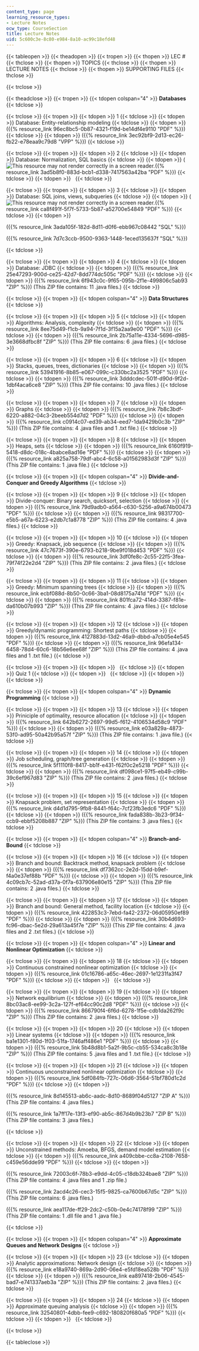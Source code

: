 ```yaml
---
content_type: page
learning_resource_types:
- Lecture Notes
ocw_type: CourseSection
title: Lecture Notes
uid: 5c600c3e-8c80-e984-8a10-ac99c18efd48
---
```


{{< tableopen >}}
{{< theadopen >}}
{{< tropen >}}
{{< thopen >}}
LEC #
{{< thclose >}}
{{< thopen >}}
TOPICS
{{< thclose >}}
{{< thopen >}}
LECTURE NOTES
{{< thclose >}}
{{< thopen >}}
SUPPORTING FILES
{{< thclose >}}

{{< trclose >}}

{{< theadclose >}}
{{< tropen >}}
{{< tdopen colspan="4" >}}
**Databases**
{{< tdclose >}}

{{< trclose >}}
{{< tropen >}}
{{< tdopen >}}
1
{{< tdclose >}}
{{< tdopen >}}
Database: Entity-relationship modeling
{{< tdclose >}}
{{< tdopen >}}
({{% resource_link 96ec8bc5-0b87-4321-f19d-be14df4e9110 "PDF" %}})
{{< tdclose >}}
{{< tdopen >}}
({{% resource_link 3ec92bf9-2d13-ec26-fb22-e78eaa9c79d8 "VPP" %}})
{{< tdclose >}}

{{< trclose >}}
{{< tropen >}}
{{< tdopen >}}
2
{{< tdclose >}}
{{< tdopen >}}
Database: Normalization, SQL basics
{{< tdclose >}}
{{< tdopen >}}
(![This resource may not render correctly in a screen reader.](/images/inacessible.gif){{% resource_link 3ad5b8f0-883d-bcb1-d338-7417563a42ba "PDF" %}})
{{< tdclose >}}
{{< tdopen >}}
 
{{< tdclose >}}

{{< trclose >}}
{{< tropen >}}
{{< tdopen >}}
3
{{< tdclose >}}
{{< tdopen >}}
Database: SQL joins, views, subqueries
{{< tdclose >}}
{{< tdopen >}}
(![This resource may not render correctly in a screen reader.](/images/inacessible.gif){{% resource_link ca8f491f-5f7f-5733-5b87-a52700e54849 "PDF" %}})
{{< tdclose >}}
{{< tdopen >}}


({{% resource_link 3ada105f-182d-8d11-d0f6-ebb967c08442 "SQL" %}})

({{% resource_link 7d7c3ccb-9500-9363-1448-1eced135637f "SQL" %}})


{{< tdclose >}}

{{< trclose >}}
{{< tropen >}}
{{< tdopen >}}
4
{{< tdclose >}}
{{< tdopen >}}
Database: JDBC
{{< tdclose >}}
{{< tdopen >}}
({{% resource_link 25e47293-900d-ce25-42d7-8dd774dc505c "PDF" %}})
{{< tdclose >}}
{{< tdopen >}}
({{% resource_link 6f943c0c-9f65-095b-2f1e-499806c5ab93 "ZIP" %}}) (This ZIP file contains: 11 .java files.)
{{< tdclose >}}

{{< trclose >}}
{{< tropen >}}
{{< tdopen colspan="4" >}}
**Data Structures**
{{< tdclose >}}

{{< trclose >}}
{{< tropen >}}
{{< tdopen >}}
5
{{< tdclose >}}
{{< tdopen >}}
Algorithms: Analysis, complexity
{{< tdclose >}}
{{< tdopen >}}
({{% resource_link 8ee75d49-f1cb-9a94-7f1d-3f15a2aa9e00 "PDF" %}})
{{< tdclose >}}
{{< tdopen >}}
({{% resource_link 2b75a11e-4334-5696-d985-3e3668dfbc8f "ZIP" %}}) (This ZIP file contains: 6 .java files.)
{{< tdclose >}}

{{< trclose >}}
{{< tropen >}}
{{< tdopen >}}
6
{{< tdclose >}}
{{< tdopen >}}
Stacks, queues, trees, dictionaries
{{< tdclose >}}
{{< tdopen >}}
({{% resource_link 53941916-8b85-e067-099c-c330bc2a3525 "PDF" %}})
{{< tdclose >}}
{{< tdopen >}}
({{% resource_link 3dddcdec-501f-d90d-9f2d-1dbf4aca6ce8 "ZIP" %}}) (This ZIP file contains: 10 .java files.)
{{< tdclose >}}

{{< trclose >}}
{{< tropen >}}
{{< tdopen >}}
7
{{< tdclose >}}
{{< tdopen >}}
Graphs
{{< tdclose >}}
{{< tdopen >}}
({{% resource_link 7b8c3bdf-6220-a882-04c3-2beeb554d7d2 "PDF" %}})
{{< tdclose >}}
{{< tdopen >}}
({{% resource_link c0914c07-ed39-ab34-eed7-1da9429b0c3b "ZIP" %}}) (This ZIP file contains: 4 .java files and 1 .txt file.)
{{< tdclose >}}

{{< trclose >}}
{{< tropen >}}
{{< tdopen >}}
8
{{< tdclose >}}
{{< tdopen >}}
Heaps, sets
{{< tdclose >}}
{{< tdopen >}}
({{% resource_link 6160f919-5418-d8dc-018c-4babce8ad16e "PDF" %}})
{{< tdclose >}}
{{< tdopen >}}
({{% resource_link a825a758-79df-abc4-6c58-a01562983d3f "ZIP" %}}) (This ZIP file contains: 1 .java file.)
{{< tdclose >}}

{{< trclose >}}
{{< tropen >}}
{{< tdopen colspan="4" >}}
**Divide-and-Conquer and Greedy Algorithms**
{{< tdclose >}}

{{< trclose >}}
{{< tropen >}}
{{< tdopen >}}
9
{{< tdclose >}}
{{< tdopen >}}
Divide-conquer: Binary search, quicksort, selection
{{< tdclose >}}
{{< tdopen >}}
({{% resource_link 79d9adb0-a564-c630-5256-a9a674b00473 "PDF" %}})
{{< tdclose >}}
{{< tdopen >}}
({{% resource_link 98317700-e5b5-a67a-6223-e2db7c1a8778 "ZIP" %}}) (This ZIP file contains: 4 .java files.)
{{< tdclose >}}

{{< trclose >}}
{{< tropen >}}
{{< tdopen >}}
10
{{< tdclose >}}
{{< tdopen >}}
Greedy: Knapsack, job sequence
{{< tdclose >}}
{{< tdopen >}}
({{% resource_link 47c7673f-390e-6793-b218-9be9f018d453 "PDF" %}})
{{< tdclose >}}
{{< tdopen >}}
({{% resource_link 3df0fe8c-2c55-22f5-3fea-79f74f22e2d4 "ZIP" %}}) (This ZIP file contains: 2 .java files.)
{{< tdclose >}}

{{< trclose >}}
{{< tropen >}}
{{< tdopen >}}
11
{{< tdclose >}}
{{< tdopen >}}
Greedy: Minimum spanning trees
{{< tdclose >}}
{{< tdopen >}}
({{% resource_link ecbf088d-8b50-0c66-3ba1-08d8175a741d "PDF" %}})
{{< tdclose >}}
{{< tdopen >}}
({{% resource_link 801fca72-414d-3387-f81e-da610b07b993 "ZIP" %}}) (This ZIP file contains: 4 .java files.)
{{< tdclose >}}

{{< trclose >}}
{{< tropen >}}
{{< tdopen >}}
12
{{< tdclose >}}
{{< tdopen >}}
Greedy/dynamic programming: Shortest paths
{{< tdclose >}}
{{< tdopen >}}
({{% resource_link 4127883d-13d2-46a9-dbbd-a7cb05e4e545 "PDF" %}})
{{< tdclose >}}
{{< tdopen >}}
({{% resource_link 96efa134-6458-78d4-60c6-18b56e6ee68f "ZIP" %}}) (This ZIP file contains: 4 .java files and 1 .txt file.)
{{< tdclose >}}

{{< trclose >}}
{{< tropen >}}
{{< tdopen >}}
 
{{< tdclose >}}
{{< tdopen >}}
Quiz 1
{{< tdclose >}}
{{< tdopen >}}
 
{{< tdclose >}}
{{< tdopen >}}
 
{{< tdclose >}}

{{< trclose >}}
{{< tropen >}}
{{< tdopen colspan="4" >}}
**Dynamic Programming**
{{< tdclose >}}

{{< trclose >}}
{{< tropen >}}
{{< tdopen >}}
13
{{< tdclose >}}
{{< tdopen >}}
Priniciple of optimality, resource allocation
{{< tdclose >}}
{{< tdopen >}}
({{% resource_link 642b6272-2697-99d5-f612-4106534d58c9 "PDF" %}})
{{< tdclose >}}
{{< tdopen >}}
({{% resource_link e03a829a-4873-53f0-ad95-50a42b95a57f "ZIP" %}}) (This ZIP file contains: 1 .java file.)
{{< tdclose >}}

{{< trclose >}}
{{< tropen >}}
{{< tdopen >}}
14
{{< tdclose >}}
{{< tdopen >}}
Job scheduling, graph/tree generation
{{< tdclose >}}
{{< tdopen >}}
({{% resource_link 5f1110f8-8417-bb1f-e431-f62f0c2e5218 "PDF" %}})
{{< tdclose >}}
{{< tdopen >}}
({{% resource_link df098ce1-97f5-eb49-c99b-39c6ef967d83 "ZIP" %}}) (This ZIP file contains: 2 .java files.)
{{< tdclose >}}

{{< trclose >}}
{{< tropen >}}
{{< tdopen >}}
15
{{< tdclose >}}
{{< tdopen >}}
Knapsack problem, set representation
{{< tdclose >}}
{{< tdopen >}}
({{% resource_link d4d1d795-9fb8-8441-f64c-7cf23fb3edc6 "PDF" %}})
{{< tdclose >}}
{{< tdopen >}}
({{% resource_link fada838b-3b23-9f34-ccb9-ebbf5208b887 "ZIP" %}}) (This ZIP file contains: 3 .java files.)
{{< tdclose >}}

{{< trclose >}}
{{< tropen >}}
{{< tdopen colspan="4" >}}
**Branch-and-Bound**
{{< tdclose >}}

{{< trclose >}}
{{< tropen >}}
{{< tdopen >}}
16
{{< tdclose >}}
{{< tdopen >}}
Branch and bound: Backtrack method, knapsack problem
{{< tdclose >}}
{{< tdopen >}}
({{% resource_link df7362cc-2e2d-15dd-b9ef-f4a0e37ef88b "PDF" %}})
{{< tdclose >}}
{{< tdopen >}}
({{% resource_link 4c09cb7c-52ad-d37a-0f7a-637906e80e15 "ZIP" %}}) (This ZIP file contains: 2 .java files.)
{{< tdclose >}}

{{< trclose >}}
{{< tropen >}}
{{< tdopen >}}
17
{{< tdclose >}}
{{< tdopen >}}
Branch and bound: General method, facility location
{{< tdclose >}}
{{< tdopen >}}
({{% resource_link 422853c3-7ebd-fa42-2372-06d05950ef89 "PDF" %}})
{{< tdclose >}}
{{< tdopen >}}
({{% resource_link 30b4d693-fc96-dbac-5e2d-29a613a45f7e "ZIP" %}}) (This ZIP file contains: 4 .java files and 2 .txt files.)
{{< tdclose >}}

{{< trclose >}}
{{< tropen >}}
{{< tdopen colspan="4" >}}
**Linear and Nonlinear Optimization**
{{< tdclose >}}

{{< trclose >}}
{{< tropen >}}
{{< tdopen >}}
18
{{< tdclose >}}
{{< tdopen >}}
Continuous constrained nonlinear optimization
{{< tdclose >}}
{{< tdopen >}}
({{% resource_link 01c16786-a65c-46ec-2697-1e1231fa3f47 "PDF" %}})
{{< tdclose >}}
{{< tdopen >}}
 
{{< tdclose >}}

{{< trclose >}}
{{< tropen >}}
{{< tdopen >}}
19
{{< tdclose >}}
{{< tdopen >}}
Network equilibrium
{{< tdclose >}}
{{< tdopen >}}
({{% resource_link 8bc03ac8-ee99-3c2a-127f-ef64cc90c2d8 "PDF" %}})
{{< tdclose >}}
{{< tdopen >}}
({{% resource_link 866790f4-6f6d-6278-1f5e-cdb1da262f9c "ZIP" %}}) (This ZIP file contains: 2 .java files.)
{{< tdclose >}}

{{< trclose >}}
{{< tropen >}}
{{< tdopen >}}
20
{{< tdclose >}}
{{< tdopen >}}
Linear systems
{{< tdclose >}}
{{< tdopen >}}
({{% resource_link ba1e1301-f80d-1f03-51fa-1746aff486e1 "PDF" %}})
{{< tdclose >}}
{{< tdopen >}}
({{% resource_link 5b48d8b1-5a2f-9b5c-cb55-534ca8c3b18e "ZIP" %}}) (This ZIP file contains: 5 .java files and 1 .txt file.)
{{< tdclose >}}

{{< trclose >}}
{{< tropen >}}
{{< tdopen >}}
21
{{< tdclose >}}
{{< tdopen >}}
Continuous unconstrained nonlinear optimization
{{< tdclose >}}
{{< tdopen >}}
({{% resource_link 5df084fb-727c-06d6-3564-51bf780d1c2d "PDF" %}})
{{< tdclose >}}
{{< tdopen >}}


({{% resource_link 8d145513-ab6c-aadc-8d10-8689f04d5127 "ZIP A" %}}) (This ZIP file contains: 4 .java files.)

({{% resource_link 1a7ff17e-13f3-ef90-ab5c-867d4b9b23b7 "ZIP B" %}}) (This ZIP file contains: 3 .java files.)


{{< tdclose >}}

{{< trclose >}}
{{< tropen >}}
{{< tdopen >}}
22
{{< tdclose >}}
{{< tdopen >}}
Unconstrained methods: Amoeba, BFGS, demand model estimation
{{< tdclose >}}
{{< tdopen >}}
({{% resource_link a409cbbe-cc8a-2108-7658-c459e56dde99 "PDF" %}})
{{< tdclose >}}
{{< tdopen >}}


({{% resource_link 72003c6f-78b3-e9dd-4c05-c18db324bae8 "ZIP" %}}) (This ZIP file contains: 4 .java files and 1 .zip file.)

({{% resource_link 2acd4c26-cec3-15f5-9825-ca7600b67d5c "ZIP" %}}) (This ZIP file contains: 6 .java files.) 

({{% resource_link aea117de-ff29-2dc2-c50b-0e4c74178f99 "ZIP" %}}) (This ZIP file contains: 1 .dll file and 1 .java file.)


{{< tdclose >}}

{{< trclose >}}
{{< tropen >}}
{{< tdopen colspan="4" >}}
**Approximate Queues and Network Designs**
{{< tdclose >}}

{{< trclose >}}
{{< tropen >}}
{{< tdopen >}}
23
{{< tdclose >}}
{{< tdopen >}}
Analytic approximations: Network design
{{< tdclose >}}
{{< tdopen >}}
({{% resource_link e18a9740-869a-2d90-06e4-e5fd18ea528b "PDF" %}})
{{< tdclose >}}
{{< tdopen >}}
({{% resource_link ea897418-2b06-4545-bad7-e741337aeb3a "ZIP" %}}) (This ZIP file contains: 2 .java files.)
{{< tdclose >}}

{{< trclose >}}
{{< tropen >}}
{{< tdopen >}}
24
{{< tdclose >}}
{{< tdopen >}}
Approximate queuing analysis
{{< tdclose >}}
{{< tdopen >}}
({{% resource_link 32540801-4dbb-fee9-c692-180820f680a5 "PDF" %}})
{{< tdclose >}}
{{< tdopen >}}
 
{{< tdclose >}}

{{< trclose >}}

{{< tableclose >}}